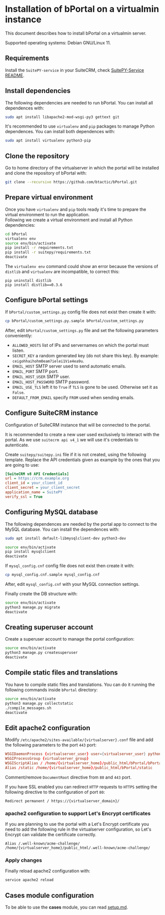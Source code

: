 # Installation of bPortal on a virtualmin instance

This document describes how to install bPortal on a virtualmin server. 

Supported operating systems: Debian GNU/Linux 11.

## Requirements
Install the `SuitePY-service` in your SuiteCRM, check [SuitePY-Service README](https://github.com/btactic/SuitePY-service/blob/master/README.md).

## Install dependencies
The following dependencies are needed to run bPortal. You can install all dependences with:

```bash
sudo apt install libapache2-mod-wsgi-py3 gettext git
```

It's recommended to use `virtualenv` and `pip` packages to manage Python dependences. You can install both dependences with:

```bash
sudo apt install virtualenv python3-pip
```

## Clone the repository
Go to home directory of the virtualserver in which the portal will be installed and clone the repository of bPortal with:

```bash
git clone --recursive https://github.com/btactic/bPortal.git
```

## Prepare virtual environment

Once you have `virtualenv` and `pip` tools ready it's time to prepare the virtual environment to run the application.  
Following we create a virtual environment and install all Python dependencies:

```bash
cd bPortal
virtualenv env
source env/bin/activate
pip install -r requirements.txt
pip install -r suitepy/requirements.txt
deactivate
```
The `virtualenv env` command could show an error because the versions of `distlib` and `virtualenv` are incompatible, to correct this:
```
pip uninstall distlib
pip install distlib==0.3.6
```

## Configure bPortal settings
If `bPortal/custom_settings.py` config file does not exist then create it with:

```bash
cp bPortal/custom_settings.py.sample bPortal/custom_settings.py
```

After, edit `bPortal/custom_settings.py` file and set the following parameters conveniently:

- `ALLOWED_HOSTS` list of IPs and servernames on which the portal must listen.
- `SECRET_KEY` a random generated key (do not share this key). By example: `ceigohhaihohm0eam7ielei1Vie4ea9u`.
- `EMAIL_HOST` SMTP server used to send automatic emails.
- `EMAIL_PORT` SMTP port.
- `EMAIL_HOST_USER` SMTP user.
- `EMAIL_HOST_PASSWORD` SMTP password.
- `EMAIL_USE_TLS` left it to `True` if `TLS` is gone to be used. Otherwise set it as `False`.
- `DEFAULT_FROM_EMAIL` specify `FROM` used when sending emails.

## Configure SuiteCRM instance
Configuration of SuiteCRM instance that will be connected to the portal.

It is recommended to create a new user used exclusively to interact with the portal. As we use `suitecrm api v4_1` we will use it's credentials to autenticate.

Create `suitepy/suitepy.ini` file if it is not created, using the following template. Replace the API credentials given as example by the ones that you are going to use:

```ini
[SuiteCRM v8 API Credentials]
url = https://crm.example.org
client_id = your_client_id
client_secret = your_client_secret
application_name = SuitePY
verify_ssl = True
```

## Configuring MySQL database
The following dependences are needed by the portal app to connect to the MySQL database. You can install the dependences with:

```bash
sudo apt install default-libmysqlclient-dev python3-dev
```

```bash
source env/bin/activate
pip install mysqlclient
deactivate

```

If `mysql_config.cnf` config file does not exist then create it with:

```bash
cp mysql_config.cnf.sample mysql_config.cnf
```

After, edit `mysql_config.cnf` with your MySQL connection settings.

Finally create the DB structure with:

```bash
source env/bin/activate
python3 manage.py migrate
deactivate
```

## Creating superuser account
Create a superuser account to manage the portal configuration:

```bash
source env/bin/activate
python3 manage.py createsuperuser
deactivate
```

## Compile static files and translations
You have to compile static files and translations. You can do it running the following commands inside `bPortal` directory:

```bash
source env/bin/activate
python3 manage.py collectstatic
./compile_messages.sh
deactivate
```

## Edit apache2 configuration
Modify `/etc/apache2/sites-available/{virtualserver}.conf` file and add the following parameters to the port `443` port:

```conf
WSGIDaemonProcess {virtualserver_user} user={virtualserver_user} python-path=/home/{virtualserver_home}/public_html/bPortal python-home=/home/{virtualserver_home}/public_html/bPortal/env
WSGIProcessGroup {virtualserver_group}
WSGIScriptAlias / /home/{virtualserver_home}/public_html/bPortal/bPortal/wsgi.py
Alias /static /home/{virtualserver_home}/public_html/bPortal/static
```

Comment/remove `DocumentRoot` directive from `80` and `443` port.

If you have SSL enabled you can redirect `HTTP` requests to `HTTPS` setting the following directive to the configuration of port `80`:

```
Redirect permanent / https://{virtualserver_domain}/
```

### apache2 configuration to support Let's Encrypt certificates
If you are planning to use the portal with a Let's Encrypt certificate you need to add the following rule in the virtualserver configuration, so Let's Encrypt can validate the certificate correctly.

```
Alias /.well-known/acme-challenge/ /home/{virtualserver_home}/public_html/.well-known/acme-challenge/
```

### Apply changes

Finally reload apache2 configuration with:

```bash
service apache2 reload
```
## Cases module configuration
To be able to use the **cases** module, you can read [setup.md](setup.md).
